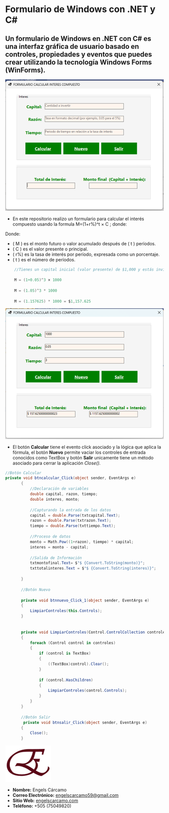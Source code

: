 # Formulario de Windows con .NET y C#

## Un formulario de Windows en .NET con C# es una interfaz gráfica de usuario basado en controles,  propiedades y eventos que puedes crear utilizando la tecnología Windows Forms (WinForms).
![Resources/formulario.png](resources/formulario.png) 

- En este repositorio realizo un formulario para calcular el interés compuesto usando la formula M=(1+r%)^t × C ; donde:

Donde:
- ( M ) es el monto futuro o valor acumulado después de ( t ) períodos.
- ( C ) es el valor presente o principal.
- ( r%) es la tasa de interés por período, expresada como un porcentaje.
- ( t ) es el número de períodos.

```csharp
    //Tienes un capital inicial (valor presente) de $1,000 y estás invirtiendo en una cuenta de ahorros que paga el 5% de interés anual. Quieres calcular cuánto tendrás al cabo de 3 años.

    M = (1+0.05)^3 × 1000

    M = (1.05)^3 * 1000 

    M = (1.157625) * 1000 = $1,157.625

```
 ![Resources/formulario.png](resources/formulario2.png) 

 - El botón **Calcular** tiene el evento click asociado y la lógica que aplica la fórmula, el botón **Nuevo** permite vaciar los controles de entrada conocidos como TextBox y botón **Salir** unicamente tiene un método asociado para cerrar la aplicación *Close().*

 ```csharp
 //Botón Calcular
private void btncalcular_Click(object sender, EventArgs e)
        {   
            //Declaración de variables
            double capital, razon, tiempo;
            double interes, monto;

            //Capturando la entrada de los datos
            capital = double.Parse(txtcapital.Text);
            razon = double.Parse(txtrazon.Text);
            tiempo = double.Parse(txttiempo.Text);

            //Proceso de datos
            monto = Math.Pow((1+razon), tiempo) * capital;
            interes = monto - capital;

            //Salida de Información
            txtmontofinal.Text= $"$ {Convert.ToString(monto)}";
            txttotalinteres.Text = $"$ {Convert.ToString(interes)}";
             
        }

        //Botón Nuevo

        private void btnnuevo_Click_1(object sender, EventArgs e)
        {
            LimpiarControles(this.Controls);
        }
  

        private void LimpiarControles(Control.ControlCollection controles)
        {
            foreach (Control control in controles)
            {
                if (control is TextBox)
                {
                    ((TextBox)control).Clear();
                }
                
                if (control.HasChildren)
                {
                    LimpiarControles(control.Controls);
                }
            }
        }

        //Botón Salir
         private void btnsalir_Click(object sender, EventArgs e)
        {
            Close();
        }

```


![logo](resources/logo.png)

- **Nombre:** Engels Cárcamo
- **Correo Electrónico:** engelscarcamo59@gmail.com
- **Sitio Web:** [engelscarcamo.com](https://engelscarcamo.netlify.app)
- **Teléfono:** +505 (75049820)


